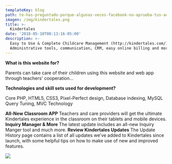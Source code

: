 ```yaml
---
templateKey: blog
path: te-has-preguntado-porque-algunas-veces-facebook-no-aprueba-tus-ads
imagen: /img/kindertales.png
title: >-
  Kindertales
date: '2018-05-10T08:13:16-05:00'
description: >-
  Easy to Use & Complete Childcare Management (http://kindertales.com/)
  Administrative tools, communication, CRM, easy online billing and more
---
```

**What is this website for?**

Parents can take care of their children using this website and web app through teachers' cooperation...

**Technologies and skill sets used for development?**

Core PHP, HTML5, CSS3, Pixel-Perfect design, Database indexing, MySQL Query Tuning, MVC Technology

**All-New Classroom APP** Teachers and care providers will get the ultimate Kindertales experience in the classroom on their tablets and mobile devices. 
**Inquiry Manager & More** The latest update includes an all-new Inquiry Manger tool and much more.
**Review Kindertales Updates** The Update History page contains a list of all updates we’ve added to Kindertales since launch, with some helpful tips on how to make use of new and improved features.

![](/img/kindertales1.png)
